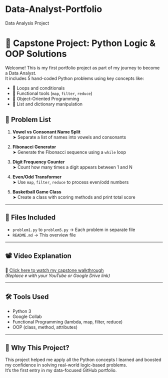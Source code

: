 # Data-Analyst-Portfolio
Data Analysis Project

# 🧠 Capstone Project: Python Logic & OOP Solutions

Welcome! This is my first portfolio project as part of my journey to become a Data Analyst.  
It includes 5 hand-coded Python problems using key concepts like:

- 🔁 Loops and conditionals  
- 🧮 Functional tools (`map`, `filter`, `reduce`)  
- 🧠 Object-Oriented Programming  
- 🔎 List and dictionary manipulation
  

## 📌 Problem List

1. **Vowel vs Consonant Name Split**  
   ➤ Separate a list of names into vowels and consonants

2. **Fibonacci Generator**  
   ➤ Generate the Fibonacci sequence using a `while` loop

3. **Digit Frequency Counter**  
   ➤ Count how many times a digit appears between 1 and N

4. **Even/Odd Transformer**  
   ➤ Use `map`, `filter`, `reduce` to process even/odd numbers

5. **Basketball Game Class**  
   ➤ Create a class with scoring methods and print total score

---

## 💾 Files Included

- `problem1.py` to `problem5.py` → Each problem in separate file  
- `README.md` → This overview file

---

## 📽️ Video Explanation

🎥 [Click here to watch my capstone walkthrough](#)  
*(Replace `#` with your YouTube or Google Drive link)*

---

## 🛠 Tools Used

- Python 3  
- Google Collab 
- Functional Programming (lambda, map, filter, reduce)  
- OOP (class, method, attributes)

---

## 🧠 Why This Project?

This project helped me apply all the Python concepts I learned and boosted my confidence in solving real-world logic-based problems.  
It’s the first entry in my data-focused GitHub portfolio.
